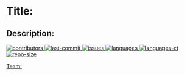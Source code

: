 # Title:

## Description:

<a href="https://github.com/software-engineering-s19-group10/project_name/graphs/contributors"> <img alt="contributors" src="https://img.shields.io/github/contributors/software-engineering-s19-group10/project_name.svg?style=popout"> <img alt="last-commit" src="https://img.shields.io/github/last-commit/software-engineering-s19-group10/project_name.svg?style=popout"> <img alt="issues" src="https://img.shields.io/github/issues/software-engineering-s19-group10/project_name.svg?style=popout"> <img alt="languages" src="https://img.shields.io/github/languages/top/software-engineering-s19-group10/project_name.svg?style=popout"> <img alt="languages-ct" src="https://img.shields.io/github/languages/count/software-engineering-s19-group10/project_name.svg?style=popout"> <img alt="repo-size" src="https://img.shields.io/github/repo-size/software-engineering-s19-group10/project_name.svg?style=popout">

Team:

